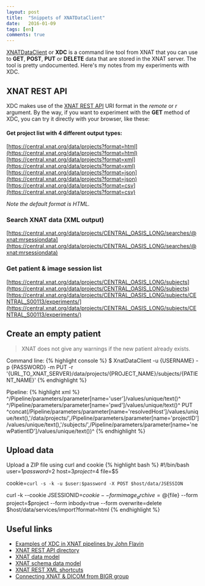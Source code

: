 ```yaml
---
layout: post
title:  "Snippets of XNATDataClient"
date:   2016-01-09
tags: [en]
comments: true
---
```


[XNATDataClient](https://wiki.xnat.org/display/XNAT16/XnatDataClient) or **XDC** is a command line tool from XNAT that you can use to **GET**, **POST**, **PUT** or **DELETE** data that are stored in the XNAT server. The tool is pretty undocumented. Here's my notes from my experiments with XDC.

## XNAT REST API

XDC makes use of the [XNAT REST API](https://wiki.xnat.org/display/XNAT16/Using+the+XNAT+REST+API) URI format in the *remote* or *r* argument. By the way, if you want to experiment with the **GET** method of XDC, you can try it directly with your browser, like these:

#### Get project list with 4 different output types:

[https://central.xnat.org/data/projects?format=html](https://central.xnat.org/data/projects?format=html)
[https://central.xnat.org/data/projects?format=xml](https://central.xnat.org/data/projects?format=xml)
[https://central.xnat.org/data/projects?format=json](https://central.xnat.org/data/projects?format=json)
[https://central.xnat.org/data/projects?format=csv](https://central.xnat.org/data/projects?format=csv)

*Note the default format is HTML.*

### Search XNAT data (XML output)

[https://central.xnat.org/data/projects/CENTRAL_OASIS_LONG/searches/@xnat:mrsessiondata](https://central.xnat.org/data/projects/CENTRAL_OASIS_LONG/searches/@xnat:mrsessiondata)

### Get patient & image session list

[https://central.xnat.org/data/projects/CENTRAL_OASIS_LONG/subjects](https://central.xnat.org/data/projects/CENTRAL_OASIS_LONG/subjects)
[https://central.xnat.org/data/projects/CENTRAL_OASIS_LONG/subjects/CENTRAL_S00113/experiments/](https://central.xnat.org/data/projects/CENTRAL_OASIS_LONG/subjects/CENTRAL_S00113/experiments/)

## Create an empty patient

> XNAT does not give any warnings if the new patient already exists.

Command line:
{% highlight console %}
$ XnatDataClient -u {USERNAME} -p {PASSWORD} -m PUT -r '{URL_TO_XNAT_SERVER}/data/projects/{PROJECT_NAME}/subjects/{PATIENT_NAME}'
{% endhighlight %}

Pipeline:
{% highlight xml %}
<step id="CREATE_SUBJECT" description="Create a new subject">
    <resource name="XnatDataClient" location="xnat_tools">
        <argument id="user">
            <value>^/Pipeline/parameters/parameter[name='user']/values/unique/text()^</value>
        </argument>
        <argument id="password">
            <value>^/Pipeline/parameters/parameter[name='pwd']/values/unique/text()^</value>
        </argument>
        <argument id="method">
            <value>PUT</value>
        </argument>
        <argument id="remote">
            <value>^concat(/Pipeline/parameters/parameter[name='resolvedHost']/values/unique/text(),'/data/projects/',/Pipeline/parameters/parameter[name='projectID']/values/unique/text(),'/subjects/',/Pipeline/parameters/parameter[name='newPatientID']/values/unique/text())^</value>
        </argument>
    </resource>
</step>
{% endhighlight %}

## Upload data

Upload a ZIP file using curl and cookie
{% highlight bash %}
#!/bin/bash
user=$1
password=$2
host=$3
project=$4
file=$5

cookie=`curl -s -k -u $user:$password -X POST $host/data/JSESSION`

curl -k --cookie JSESSIONID=$cookie --form image_archive=@${file} --form project=$project --form inbody=true --form overwrite=delete $host/data/services/import?format=html
{% endhighlight %}


## Useful links

* [Examples of XDC in XNAT pipelines by John Flavin](https://bitbucket.org/nrg_customizations/)
* [XNAT REST API directory](https://wiki.xnat.org/display/XNAT16/XNAT+REST+API+Directory)
* [XNAT data model](https://wiki.xnat.org/display/XNAT16/Understanding+the+XNAT+Data+Model)
* [XNAT schema data model](https://central.xnat.org/schemas/xnat/xnat.xsd)
* [XNAT REST XML shortcuts](https://wiki.xnat.org/display/XNAT16/XNAT+REST+XML+Path+Shortcuts)
* [Connecting XNAT & DICOM from BIGR group](http://xnat.bigr.nl/index.php/Xnat:Dicom)
